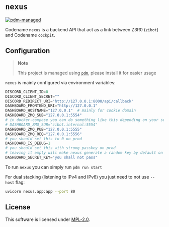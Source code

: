 # `nexus`

[![pdm-managed](https://img.shields.io/badge/pdm-managed-blueviolet)](https://pdm.fming.dev)

Codename `nexus` is a backend API that act as a link between Z3R0 (`zibot`) and Codename `cockpit`.

## Configuration

> **Note**
>
> This project is managed using [`pdm`](https://github.com/pdm-project/pdm), please install it for easier usage

`nexus` is mainly configured via environment variables:

```py
DISCORD_CLIENT_ID=0
DISCORD_CLIENT_SECRET=""
DISCORD_REDIRECT_URI="http://127.0.0.1:8000/api/callback"
DASHBOARD_FRONTEND_URI="http://127.0.0.1"
DASHBOARD_HOSTNAME="127.0.0.1"  # mainly for cookie domain
DASHBOARD_ZMQ_SUB="127.0.0.1:5554"
# in docker-compose you can do something like this depending on your setup
# DASHBOARD_ZMQ_SUB="zibot.internal:5554"
DASHBOARD_ZMQ_PUB="127.0.0.1:5555"
DASHBOARD_ZMQ_REQ="127.0.0.1:5556"
# you should set this to 0 on prod
DASHBOARD_IS_DEBUG=1
# you should set this with strong passkey on prod
# leaving it empty will make nexus generate a random key by default on prod (on DEBUG=0) on boot
DASHBOARD_SECRET_KEY="you shall not pass"
```

To run `nexus` you can simply run `pdm run start`

For dual stacking (listening to IPv4 and IPv6) you just need to not use `--host` flag:

```zsh
uvicorn nexus.app:app --port 80
```

## License
This software is licensed under [MPL-2.0](./LICENSE).
